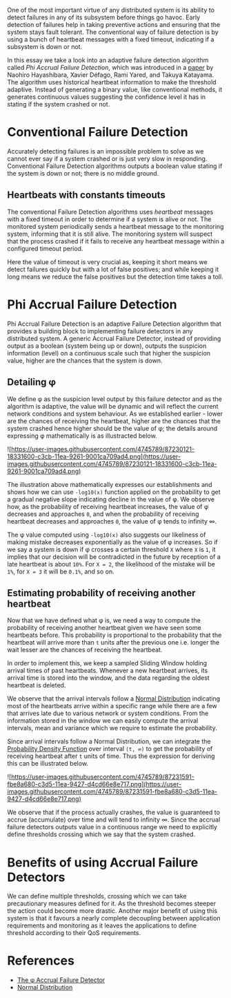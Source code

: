 One of the most important virtue of any distributed system is its ability to detect failures in any of its subsystem before things go havoc. Early detection of failures help in taking preventive actions and ensuring that the system stays fault tolerant. The conventional way of failure detection is by using a bunch of heartbeat messages with a fixed timeout, indicating if a subsystem is down or not.

In this essay we take a look into an adaptive failure detection algorithm called *Phi Accrual Failure Detection*, which was introduced in a [paper](https://pdfs.semanticscholar.org/11ae/4c0c0d0c36dc177c1fff5eb84fa49aa3e1a8.pdf) by Naohiro Hayashibara, Xavier Défago, Rami Yared, and Takuya Katayama. The algorithm uses historical heartbeat information to make the threshold adaptive. Instead of generating a binary value, like conventional methods, it generates continuous values suggesting the confidence level it has in stating if the system crashed or not.

# Conventional Failure Detection

Accurately detecting failures is an impossible problem to solve as we cannot ever say if a system crashed or is just very slow in responding. Conventional Failure Detection algorithms outputs a boolean value stating if the system is down or not; there is no middle ground.

## Heartbeats with constants timeouts

The conventional Failure Detection algorithms uses *heartbeat* messages with a fixed timeout in order to determine if a system is alive or not. The monitored system periodically sends a heartbeat message to the monitoring system, informing that it is still alive. The monitoring system will suspect that the process crashed if it fails to receive any heartbeat message within a configured timeout period.

Here the value of timeout is very crucial as, keeping it short means we detect failures quickly but with a lot of false positives; and while keeping it long means we reduce the false positives but the detection time takes a toll.

# Phi Accrual Failure Detection

Phi Accrual Failure Detection is an adaptive Failure Detection algorithm that provides a building block to implementing failure detectors in any distributed system. A generic Accrual Failure Detector, instead of providing output as a boolean (system being up or down), outputs the suspicion information (level) on a continuous scale such that higher the suspicion value, higher are the chances that the system is down.

## Detailing φ

We define φ as the suspicion level output by this failure detector and as the algorithm is adaptive, the value will be dynamic and will reflect the current network conditions and system behaviour. As we established earlier - lower are the chances of receiving the heartbeat, higher are the chances that the system crashed hence higher should be the value of φ; the details around expressing φ mathematically is as illustracted below.

![https://user-images.githubusercontent.com/4745789/87230121-18331600-c3cb-11ea-9261-9001ca709ad4.png](https://user-images.githubusercontent.com/4745789/87230121-18331600-c3cb-11ea-9261-9001ca709ad4.png)

The illustration above mathematically expresses our establishments and shows how we can use `-log10(x)` function applied on the probability to get a gradual negative slope indicating decline in the value of φ. We observe how, as the probability of receiving heartbeat increases, the value of φ decreases and approaches `0`, and when the probability of receiving heartbeat decreases and approaches `0`, the value of φ tends to infinity ∞.

The φ value computed using `-log10(x)` also suggests our likeliness of making mistake decreases exponentially as the value of φ increases. So if we say a system is down if φ crosses a certain threshold `X` where `X` is `1`, it implies that our decision will be contradicted in the future by reception of a late heartbeat is about `10%`. For `X = 2`, the likelihood of the mistake will be `1%`, for `X = 3` it will be `0.1%`, and so on.

## Estimating probability of receiving another heartbeat

Now that we have defined what φ is, we need a way to compute the probability of receiving another heartbeat given we have seen some heartbeats before. This probability is proportional to the probability that the heartbeat will arrive more than `t` units after the previous one i.e. longer the wait lesser are the chances of receiving the heartbeat.

In order to implement this, we keep a sampled Sliding Window holding arrival times of past heartbeats. Whenever a new heartbeat arrives, its arrival time is stored into the window, and the data regarding the oldest heartbeat is deleted.

We observe that the arrival intervals follow a [Normal Distribution](https://en.wikipedia.org/wiki/Normal_distribution) indicating most of the heartbeats arrive within a specific range while there are a few that arrives late due to various network or system conditions. From the information stored in the window we can easily compute the arrival intervals, mean and variance which we require to estimate the probability.

Since arrival intervals follow a Normal Distribution, we can integrate the [Probability Density Function](https://en.wikipedia.org/wiki/Probability_density) over interval `(t, ∞)` to get the probability of receiving heartbeat after `t` units of time. Thus the expression for deriving this can be illustrated below.

![https://user-images.githubusercontent.com/4745789/87231591-fbe8a680-c3d5-11ea-9427-d4cd66e8e717.png](https://user-images.githubusercontent.com/4745789/87231591-fbe8a680-c3d5-11ea-9427-d4cd66e8e717.png)

We observe that if the process actually crashes, the value is guaranteed to accrue (accumulate) over time and will tend to infinity ∞. Since the accrual failure detectors outputs value in a continuous range we need to explicitly define thresholds crossing which we say that the system crashed.

# Benefits of using Accrual Failure Detectors

We can define multiple thresholds, crossing which we can take precautionary measures defined for it. As the threshold becomes steeper the action could become more drastic. Another major benefit of using this system is that it favours a nearly complete decoupling between application requirements and monitoring as it leaves the applications to define threshold according to their QoS requirements.

# References

- [The φ Accrual Failure Detector](https://pdfs.semanticscholar.org/11ae/4c0c0d0c36dc177c1fff5eb84fa49aa3e1a8.pdf)
- [Normal Distribution](https://en.wikipedia.org/wiki/Normal_distribution)
